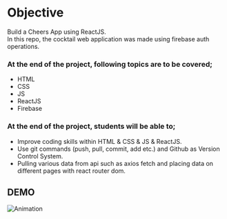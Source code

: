 # Objective
Build a Cheers App using ReactJS.</br>
In this repo, the cocktail web application was made using firebase auth operations.

### At the end of the project, following topics are to be covered;
- HTML </br>
- CSS </br>
- JS </br>
- ReactJS </br>
- Firebase </br>

### At the end of the project, students will be able to;
- Improve coding skills within HTML & CSS & JS & ReactJS.
- Use git commands (push, pull, commit, add etc.) and Github as Version Control System.
- Pulling various data from api such as axios fetch and placing data on different pages with react router dom. 

## DEMO
![Animation](https://user-images.githubusercontent.com/100320309/204957975-c557c344-1cb3-4cd0-80b9-6a1cab3df28e.gif)

